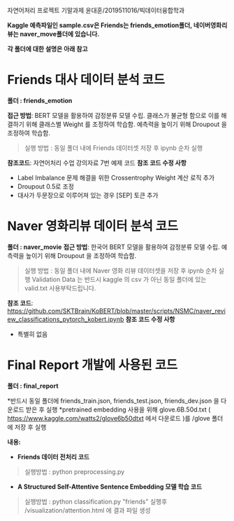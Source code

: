 자연어처리 프로젝트 기말과제
윤대훈/2019511016/빅데이터융합학과

**Kaggle 예측파일인 sample.csv은 Friends는 friends_emotion폴더, 네이버영화리뷰는 naver_move폴더에 있습니다.** 

**각 폴더에 대한 설명은 아래 참고**

# Friends 대사 데이터 분석 코드 
**폴더 : friends_emotion**

**접근 방법**: BERT 모델을 활용하여 감정분류 모델 수립. 
클래스가 불균형 함으로 이를 해결하기 위해 클래스별 Weight 를 조정하여 학습함.
예측력을 높이기 위해 Droupout 을 조정하여 학습함.
>  실행 방법 : 동일 폴더 내에 Friends 데이터셋 저장 후 ipynb 순차 실행

**참조코드**: 자연어처리 수업 강의자료 7번 예제 코드
**참조 코드 수정 사항**
- Label Imbalance 문제 해결을 위한 Crossentrophy Weight 계산 로직 추가
- Droupout 0.5로 조정
- 대사가 두문장으로 이루어져 있는 경우 [SEP] 토큰 추가

# Naver 영화리뷰 데이터 분석 코드
**폴더 : naver_movie**
**접근 방법**: 한국어 BERT 모델을 활용하여 감정분류 모델 수립. 
예측력을 높이기 위해 Droupout 을 조정하여 학습함.
> 실행 방법 : 동일 폴더 내에 Naver 영화 리뷰 데이터셋을 저장 후 ipynb 순차 실행
> Validation Data 는 반드시  kaggle 의 csv 가 아닌 동일 폴더에 있는 valid.txt 사용부탁드립니다.
> 
**참조 코드**: https://github.com/SKTBrain/KoBERT/blob/master/scripts/NSMC/naver_review_classifications_pytorch_kobert.ipynb
**참조 코드 수정 사항**
- 특별히 없음 

# Final Report 개발에 사용된 코드
**폴더 : final_report**

*반드시 동일 폴더에 friends_train.json, friends_test.json, friends_dev.json 을 다운로드 받은 후 실행
*pretrained embedding 사용을 위해 glove.6B.50d.txt ( https://www.kaggle.com/watts2/glove6b50dtxt 에서 다운로드 )를 /glove 폴더에 저장 후 실행

**내용:**
- **Friends 데이터 전처리 코드**
>실행방법 :  python preprocessing.py

- **A Structured Self-Attentive Sentence Embedding 모델 학습 코드**
>실행방법 : python classification.py "friends"
>실행후 /visualization/attention.html 에 결과 파일 생성

